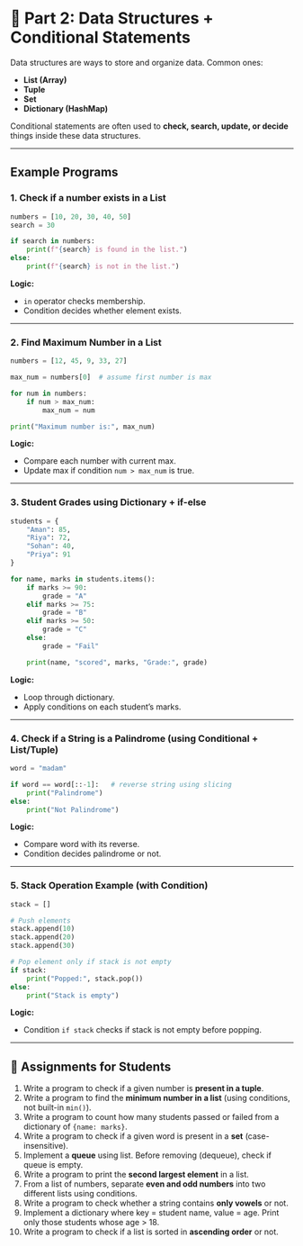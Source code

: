 
# 🔹 Part 2: Data Structures + Conditional Statements

Data structures are ways to store and organize data. Common ones:

* **List (Array)**
* **Tuple**
* **Set**
* **Dictionary (HashMap)**

Conditional statements are often used to **check, search, update, or decide** things inside these data structures.

---

## Example Programs

### 1. **Check if a number exists in a List**

```python
numbers = [10, 20, 30, 40, 50]
search = 30

if search in numbers:
    print(f"{search} is found in the list.")
else:
    print(f"{search} is not in the list.")
```

**Logic:**

* `in` operator checks membership.
* Condition decides whether element exists.

---

### 2. **Find Maximum Number in a List**

```python
numbers = [12, 45, 9, 33, 27]

max_num = numbers[0]  # assume first number is max

for num in numbers:
    if num > max_num:
        max_num = num

print("Maximum number is:", max_num)
```

**Logic:**

* Compare each number with current max.
* Update max if condition `num > max_num` is true.

---

### 3. **Student Grades using Dictionary + if-else**

```python
students = {
    "Aman": 85,
    "Riya": 72,
    "Sohan": 40,
    "Priya": 91
}

for name, marks in students.items():
    if marks >= 90:
        grade = "A"
    elif marks >= 75:
        grade = "B"
    elif marks >= 50:
        grade = "C"
    else:
        grade = "Fail"

    print(name, "scored", marks, "Grade:", grade)
```

**Logic:**

* Loop through dictionary.
* Apply conditions on each student’s marks.

---

### 4. **Check if a String is a Palindrome (using Conditional + List/Tuple)**

```python
word = "madam"

if word == word[::-1]:   # reverse string using slicing
    print("Palindrome")
else:
    print("Not Palindrome")
```

**Logic:**

* Compare word with its reverse.
* Condition decides palindrome or not.

---

### 5. **Stack Operation Example (with Condition)**

```python
stack = []

# Push elements
stack.append(10)
stack.append(20)
stack.append(30)

# Pop element only if stack is not empty
if stack:
    print("Popped:", stack.pop())
else:
    print("Stack is empty")
```

**Logic:**

* Condition `if stack` checks if stack is not empty before popping.

---

## 🔹 Assignments for Students

1. Write a program to check if a given number is **present in a tuple**.
2. Write a program to find the **minimum number in a list** (using conditions, not built-in `min()`).
3. Write a program to count how many students passed or failed from a dictionary of `{name: marks}`.
4. Write a program to check if a given word is present in a **set** (case-insensitive).
5. Implement a **queue** using list. Before removing (dequeue), check if queue is empty.
6. Write a program to print the **second largest element** in a list.
7. From a list of numbers, separate **even and odd numbers** into two different lists using conditions.
8. Write a program to check whether a string contains **only vowels** or not.
9. Implement a dictionary where key = student name, value = age. Print only those students whose age > 18.
10. Write a program to check if a list is sorted in **ascending order** or not.





